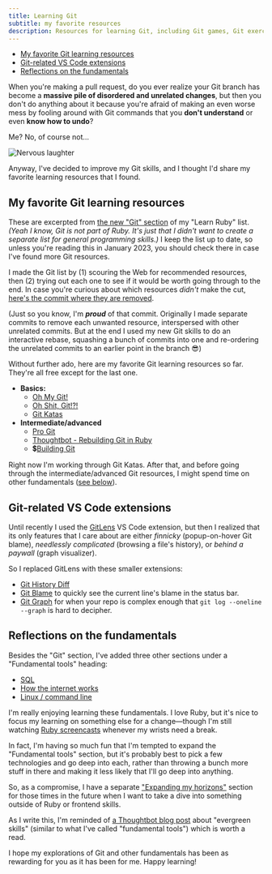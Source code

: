 ```yaml
---
title: Learning Git
subtitle: my favorite resources
description: Resources for learning Git, including Git games, Git exercises, Git cheat sheets, and rebuilding Git how-tos. Also, my favorite Git extensions for VS Code.
---
```


- [My favorite Git learning resources](#my-favorite-git-learning-resources)
- [Git-related VS Code extensions](#git-related-vs-code-extensions)
- [Reflections on the fundamentals](#reflections-on-the-fundamentals)

When you're making a pull request, do you ever realize your Git branch has become a **massive pile of disordered and unrelated changes**, but then you don't do anything about it because you're afraid of making an even worse mess by fooling around with Git commands that you **don't understand** or even **know how to undo**?

Me? No, of course not…

![Nervous laughter](/images/memes/nervous-laugh.gif)

Anyway, I've decided to improve my Git skills, and I thought I'd share my favorite learning resources that I found.

## My favorite Git learning resources

These are excerpted from [the new "Git" section](https://github.com/fpsvogel/learn-ruby#git) of my "Learn Ruby" list. *(Yeah I know, Git is not part of Ruby. It's just that I didn't want to create a separate list for general programming skills.)* I keep the list up to date, so unless you're reading this in January 2023, you should check there in case I've found more Git resources.

I made the Git list by (1) scouring the Web for recommended resources, then (2) trying out each one to see if it would be worth going through to the end. In case you're curious about which resources *didn't* make the cut, [here's the commit where they are removed](https://github.com/fpsvogel/learn-ruby/commit/adc0385717160935bf233f98fc7e9686b023e283).

(Just so you know, I'm ***proud*** of that commit. Originally I made separate commits to remove each unwanted resource, interspersed with other unrelated commits. But at the end I used my new Git skills to do an interactive rebase, squashing a bunch of commits into one and re-ordering the unrelated commits to an earlier point in the branch 😎)

Without further ado, here are my favorite Git learning resources so far. They're all free except for the last one.

- **Basics:**
  - [Oh My Git!](https://ohmygit.org/)
  - [Oh Shit, Git!?!](https://ohshitgit.com/)
  - [Git Katas](https://github.com/eficode-academy/git-katas)
- **Intermediate/advanced**
  - [Pro Git](https://git-scm.com/book)
  - [Thoughtbot - Rebuilding Git in Ruby](https://thoughtbot.com/blog/rebuilding-git-in-ruby)
  - 💲[Building Git](https://shop.jcoglan.com/building-git)

Right now I'm working through Git Katas. After that, and before going through the intermediate/advanced Git resources, I might spend time on other fundamentals ([see below](#reflections-on-the-fundamentals)).

## Git-related VS Code extensions

Until recently I used the [GitLens](https://marketplace.visualstudio.com/items?itemName=eamodio.gitlens) VS Code extension, but then I realized that its only features that I care about are either *finnicky* (popup-on-hover Git blame), *needlessly complicated* (browsing a file's history), or *behind a paywall* (graph visualizer).

So I replaced GitLens with these smaller extensions:

- [Git History Diff](https://marketplace.visualstudio.com/items?itemName=huizhou.githd)
- [Git Blame](https://marketplace.visualstudio.com/items?itemName=waderyan.gitblame) to quickly see the current line's blame in the status bar.
- [Git Graph](https://marketplace.visualstudio.com/items?itemName=mhutchie.git-graph) for when your repo is complex enough that `git log --oneline --graph` is hard to decipher.

## Reflections on the fundamentals

Besides the "Git" section, I've added three other sections under a "Fundamental tools" heading:

- [SQL](https://github.com/fpsvogel/learn-ruby#sql)
- [How the internet works](https://github.com/fpsvogel/learn-ruby#how-the-internet-works)
- [Linux / command line](https://github.com/fpsvogel/learn-ruby#linux--command-line)

I'm really enjoying learning these fundamentals. I love Ruby, but it's nice to focus my learning on something else for a change—though I'm still watching [Ruby screencasts](https://github.com/fpsvogel/learn-ruby#ruby-blogs-podcasts-screencasts) whenever my wrists need a break.

In fact, I'm having so much fun that I'm tempted to expand the "Fundamental tools" section, but it's probably best to pick a few technologies and go deep into each, rather than throwing a bunch more stuff in there and making it less likely that I'll go deep into anything.

So, as a compromise, I have a separate ["Expanding my horizons"](https://github.com/fpsvogel/learn-ruby#expanding-my-horizons) section for those times in the future when I want to take a dive into something outside of Ruby or frontend skills.

As I write this, I'm reminded of [a Thoughtbot blog post](https://thoughtbot.com/blog/what-technologies-should-i-learn) about "evergreen skills" (similar to what I've called "fundamental tools") which is worth a read.

I hope my explorations of Git and other fundamentals has been as rewarding for you as it has been for me. Happy learning!

